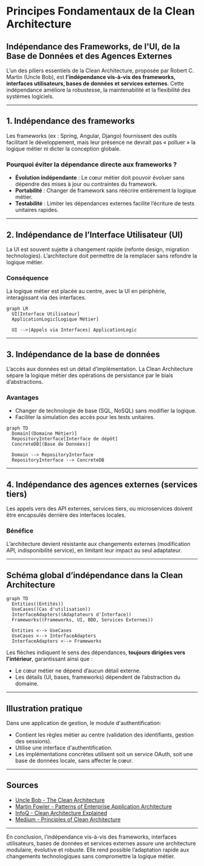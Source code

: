 # Principes Fondamentaux de la Clean Architecture  
## Indépendance des Frameworks, de l'UI, de la Base de Données et des Agences Externes

L’un des piliers essentiels de la Clean Architecture, proposée par Robert C. Martin (Uncle Bob), est **l’indépendance vis-à-vis des frameworks, interfaces utilisateurs, bases de données et services externes**. Cette indépendance améliore la robustesse, la maintenabilité et la flexibilité des systèmes logiciels.

---

## 1. Indépendance des frameworks

Les frameworks (ex : Spring, Angular, Django) fournissent des outils facilitant le développement, mais leur présence ne devrait pas « polluer » la logique métier ni dicter la conception globale.

### Pourquoi éviter la dépendance directe aux frameworks ?

- **Évolution indépendante** : Le cœur métier doit pouvoir évoluer sans dépendre des mises à jour ou contraintes du framework.
- **Portabilité** : Changer de framework sans réécrire entièrement la logique métier.
- **Testabilité** : Limiter les dépendances externes facilite l’écriture de tests unitaires rapides.

---

## 2. Indépendance de l’Interface Utilisateur (UI)

La UI est souvent sujette à changement rapide (refonte design, migration technologies). L’architecture doit permettre de la remplacer sans refondre la logique métier.

### Conséquence

La logique métier est placée au centre, avec la UI en périphérie, interagissant via des interfaces.

```mermaid
graph LR
  UI[Interface Utilisateur]
  ApplicationLogic[Logique Métier]
  
  UI -->|Appels via Interfaces| ApplicationLogic
```

---

## 3. Indépendance de la base de données

L’accès aux données est un détail d’implémentation. La Clean Architecture sépare la logique métier des opérations de persistance par le biais d’abstractions.

### Avantages

- Changer de technologie de base (SQL, NoSQL) sans modifier la logique.
- Faciliter la simulation des accès pour les tests unitaires.

```mermaid
graph TD
  Domain[(Domaine Métier)]
  RepositoryInterface[Interface de dépôt]
  ConcreteDB[(Base de Données)]

  Domain --> RepositoryInterface
  RepositoryInterface --> ConcreteDB
```

---

## 4. Indépendance des agences externes (services tiers)

Les appels vers des API externes, services tiers, ou microservices doivent être encapsulés derrière des interfaces locales.

### Bénéfice

L’architecture devient résistante aux changements externes (modification API, indisponibilité service), en limitant leur impact au seul adaptateur.

---

## Schéma global d’indépendance dans la Clean Architecture

```mermaid
graph TD
  Entities((Entités))
  UseCases((Cas d'utilisation))
  InterfaceAdapters((Adaptateurs d'Interface))
  Frameworks((Frameworks, UI, BDD, Services Externes))

  Entities <--> UseCases
  UseCases <--> InterfaceAdapters
  InterfaceAdapters <--> Frameworks
```

Les flèches indiquent le sens des dépendances, **toujours dirigées vers l'intérieur**, garantissant ainsi que :

- Le cœur métier ne dépend d’aucun détail externe.
- Les détails (UI, bases, frameworks) dépendent de l’abstraction du domaine.

---

## Illustration pratique

Dans une application de gestion, le module d'authentification:

- Contient les règles métier au centre (validation des identifiants, gestion des sessions).
- Utilise une interface d'authentification.
- Les implémentations concrètes utilisent soit un service OAuth, soit une base de données locale, sans affecter le cœur.

---

## Sources

- [Uncle Bob - The Clean Architecture](https://8thlight.com/blog/uncle-bob/2012/08/13/the-clean-architecture.html)  
- [Martin Fowler - Patterns of Enterprise Application Architecture](https://martinfowler.com/eaaCatalog/)  
- [InfoQ - Clean Architecture Explained](https://www.infoq.com/articles/clean-architecture-summary/)  
- [Medium - Principles of Clean Architecture](https://medium.com/swlh/common-problems-of-software-architecture-coupling-and-how-clean-architecture-addresses-them-8823b3a410e5)  

---

En conclusion, l’indépendance vis-à-vis des frameworks, interfaces utilisateurs, bases de données et services externes assure une architecture modulaire, évolutive et robuste. Elle rend possible l’adaptation rapide aux changements technologiques sans compromettre la logique métier.